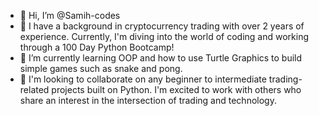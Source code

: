 - 👋 Hi, I’m @Samih-codes
- 👀 I have a background in cryptocurrency trading with over 2 years of experience. Currently, I'm diving into the world of coding and working through a 100 Day Python Bootcamp! 
- 🌱 I’m currently learning OOP and how to use Turtle Graphics to build simple games such as snake and pong.
- 💞️ I'm looking to collaborate on any beginner to intermediate trading-related projects built on Python. I'm excited to work with others who share an interest in the intersection of trading and technology.

<!---
Samih-codes/Samih-codes is a ✨ special ✨ repository because its `README.md` (this file) appears on your GitHub profile.
You can click the Preview link to take a look at your changes.
--->
